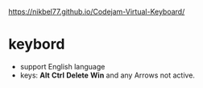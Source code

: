 https://nikbel77.github.io/Codejam-Virtual-Keyboard/

# keybord

* support English language
* keys: **Alt** **Ctrl** **Delete** **Win** and any Arrows not active.